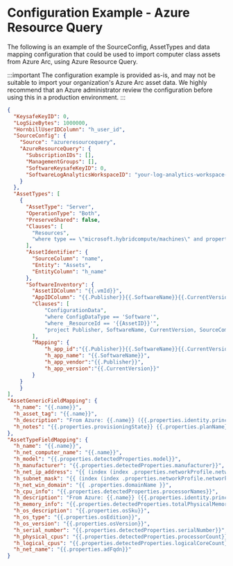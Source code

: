 # Configuration Example - Azure Resource Query

The following is an example of the SourceConfig, AssetTypes and data mapping configuration that could be used to import computer class assets from Azure Arc, using Azure Resource Query.

:::important
The configuration example is provided as-is, and may not be suitable to import your organization's Azure Arc asset data. We highly recommend that an Azure administrator review the configuration before using this in a production environment.
:::

```json
{
  "KeysafeKeyID": 0,
  "LogSizeBytes": 1000000,
  "HornbillUserIDColumn": "h_user_id",
  "SourceConfig": {
    "Source": "azureresourcequery",
    "AzureResourceQuery": {
      "SubscriptionIDs": [],
      "ManagementGroups": [],
      "SoftwareKeysafeKeyID": 0,
      "SoftwareLogAnalyticsWorkspaceID": "your-log-analytics-workspace-id"
    }
  },
  "AssetTypes": [
    {
      "AssetType": "Server",
      "OperationType": "Both",
      "PreserveShared": false,
      "Clauses": [
        "Resources",
        "where type == \"microsoft.hybridcompute/machines\" and properties.osSku contains  \"Windows Server\""
      ],
      "AssetIdentifier": {
        "SourceColumn": "name",
        "Entity": "Assets",
        "EntityColumn": "h_name"
      },
      "SoftwareInventory": {
        "AssetIDColumn": "{{.vmId}}",
        "AppIDColumn": "{{.Publisher}}{{.SoftwareName}}{{.CurrentVersion}}",
        "Clauses": [
            "ConfigurationData",
            "where ConfigDataType == 'Software'",
            "where _ResourceId == '{{AssetID}}'",
            "project Publisher, SoftwareName, CurrentVersion, SourceComputerId, Computer"
        ],
        "Mapping": {
            "h_app_id":"{{.Publisher}}{{.SoftwareName}}{{.CurrentVersion}}",
            "h_app_name": "{{.SoftwareName}}",
            "h_app_vendor":"{{.Publisher}}",
            "h_app_version":"{{.CurrentVersion}}"
        }
    }
    }
],
"AssetGenericFieldMapping": {
  "h_name": "{{.name}}",
  "h_asset_tag": "{{.name}}",
  "h_description": "From Azure: {{.name}} ({{.properties.identity.principalId}})",
  "h_notes": "{{.properties.provisioningState}} {{.properties.planName}}"
},
"AssetTypeFieldMapping": {
  "h_name": "{{.name}}",
  "h_net_computer_name": "{{.name}}",
  "h_model": "{{.properties.detectedProperties.model}}",
  "h_manufacturer": "{{.properties.detectedProperties.manufacturer}}",
  "h_net_ip_address": "{{ (index (index .properties.networkProfile.networkInterfaces 0).ipAddresses 1).address }}",
  "h_subnet_mask": "{{ (index (index .properties.networkProfile.networkInterfaces 0).ipAddresses 1).subnet.addressPrefix }}",
  "h_net_win_domain": "{{ .properties.domainName }}",
  "h_cpu_info": "{{.properties.detectedProperties.processorNames}}",
  "h_description": "From Azure: {{.name}} ({{.properties.identity.principalId}})",
  "h_memory_info": "{{.properties.detectedProperties.totalPhysicalMemoryInBytes}}",
  "h_os_description": "{{.properties.osSku}}",
  "h_os_type": "{{.properties.osEdition}}",
  "h_os_version": "{{.properties.osVersion}}",
  "h_serial_number": "{{.properties.detectedProperties.serialNumber}}",
  "h_physical_cpus": "{{.properties.detectedProperties.processorCount}}",
  "h_logical_cpus": "{{.properties.detectedProperties.logicalCoreCount}}",
  "h_net_name": "{{.properties.adFqdn}}"
}
```

